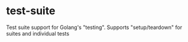 # test-suite
Test suite support for Golang's "testing". Supports "setup/teardown" for suites and individual tests 

